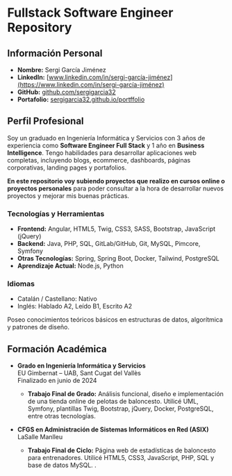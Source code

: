 # Fullstack Software Engineer Repository

## Información Personal

- **Nombre:** Sergi García Jiménez
- **LinkedIn:** [www.linkedin.com/in/sergi-garcía-jiménez](https://www.linkedin.com/in/sergi-garcía-jiménez)
- **GitHub:** [github.com/sergigarcia32](https://github.com/sergigarcia32)
- **Portafolio:** [sergigarcia32.github.io/portffolio](https://sergigarcia32.github.io/portffolio/)

## Perfil Profesional

Soy un graduado en Ingeniería Informática y Servicios con 3 años de experiencia como **Software Engineer Full Stack** y 1 año en **Business Intelligence**. Tengo habilidades para desarrollar aplicaciones web completas, incluyendo blogs, ecommerce, dashboards, páginas corporativas, landing pages y portafolios.

**En este repositorio voy subiendo proyectos que realizo en cursos online o proyectos personales** para poder consultar a la hora de desarrollar nuevos proyectos y mejorar mis buenas prácticas.

### Tecnologías y Herramientas

- **Frontend:** Angular, HTML5, Twig, CSS3, SASS, Bootstrap, JavaScript (jQuery)
- **Backend:** Java, PHP, SQL, GitLab/GitHub, Git, MySQL, Pimcore, Symfony
- **Otras Tecnologías:** Spring, Spring Boot, Docker, Tailwind, PostgreSQL
- **Aprendizaje Actual:** Node.js, Python

### Idiomas

- Catalán / Castellano: Nativo
- Inglés: Hablado A2, Leído B1, Escrito A2

Poseo conocimientos teóricos básicos en estructuras de datos, algorítmica y patrones de diseño.

## Formación Académica

- **Grado en Ingeniería Informática y Servicios**  
  EU Gimbernat – UAB, Sant Cugat del Vallès  
  Finalizado en junio de 2024  
  - **Trabajo Final de Grado:** Análisis funcional, diseño e implementación de una tienda online de pelotas de baloncesto. Utilicé UML, Symfony, plantillas Twig, Bootstrap, jQuery, Docker, PostgreSQL, entre otras tecnologías.

- **CFGS en Administración de Sistemas Informáticos en Red (ASIX)**  
  LaSalle Manlleu  
  - **Trabajo Final de Ciclo:** Página web de estadísticas de baloncesto para entrenadores. Utilicé HTML5, CSS3, JavaScript, PHP, SQL y base de datos MySQL.
.


